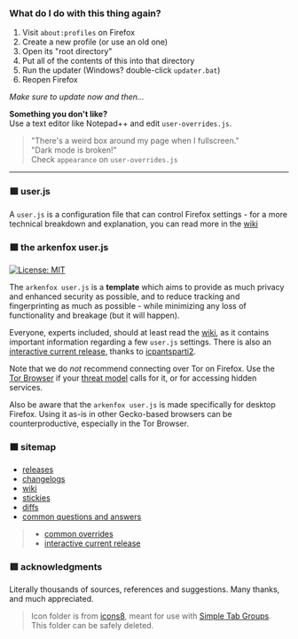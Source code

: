 ### What do I do with this thing again?

1. Visit `about:profiles` on Firefox
2. Create a new profile (or use an old one)
3. Open its "root directory"
4. Put all of the contents of this into that directory
5. Run the updater (Windows? double-click `updater.bat`)
6. Reopen Firefox

*Make sure to update now and then...*

**Something you don't like?**  
Use a text editor like Notepad++ and edit `user-overrides.js`.

> "There's a weird box around my page when I fullscreen."  
  "Dark mode is broken!"  
  Check `appearance` on `user-overrides.js`

***


### 🟪  user.js
A `user.js` is a configuration file that can control Firefox settings - for a more technical breakdown and explanation, you can read more in the [wiki](https://github.com/arkenfox/user.js/wiki/2.1-User.js)

### 🟩  the arkenfox user.js

[![License: MIT](https://img.shields.io/badge/License-MIT-yellow.svg)](https://opensource.org/licenses/MIT)

The `arkenfox user.js` is a **template** which aims to provide as much privacy and enhanced security as possible, and to reduce tracking and fingerprinting as much as possible - while minimizing any loss of functionality and breakage (but it will happen).

Everyone, experts included, should at least read the [wiki](https://github.com/arkenfox/user.js/wiki), as it contains important information regarding a few `user.js` settings. There is also an [interactive current release](https://arkenfox.github.io/gui/), thanks to [icpantsparti2](https://github.com/icpantsparti2).

Note that we do *not* recommend connecting over Tor on Firefox. Use the [Tor Browser](https://www.torproject.org/projects/torbrowser.html.en) if your [threat model](https://2019.www.torproject.org/about/torusers.html) calls for it, or for accessing hidden services.

Also be aware that the `arkenfox user.js` is made specifically for desktop Firefox. Using it as-is in other Gecko-based browsers can be counterproductive, especially in the Tor Browser.

### 🟧  sitemap

 - [releases](https://github.com/arkenfox/user.js/releases)
 - [changelogs](https://github.com/arkenfox/user.js/issues?utf8=%E2%9C%93&q=is%3Aissue+label%3Achangelog)
 - [wiki](https://github.com/arkenfox/user.js/wiki)
 - [stickies](https://github.com/arkenfox/user.js/issues?q=is%3Aissue+is%3Aopen+label%3A%22sticky+topic%22)
 - [diffs](https://github.com/arkenfox/user.js/issues?q=is%3Aissue+label%3Adiffs)
 - [common questions and answers](https://github.com/arkenfox/user.js/issues?q=is%3Aissue+label%3Aanswered)

 >  - [common overrides](https://github.com/arkenfox/user.js/wiki/3.2-Overrides-[Common])
 >  - [interactive current release](https://arkenfox.github.io/gui/)

### 🟥  acknowledgments
Literally thousands of sources, references and suggestions. Many thanks, and much appreciated.

> Icon folder is from
  [icons8](https://icons8.com), meant for use with
  [Simple Tab Groups](https://addons.mozilla.org/en-US/firefox/addon/simple-tab-groups).
  This folder can be safely deleted.